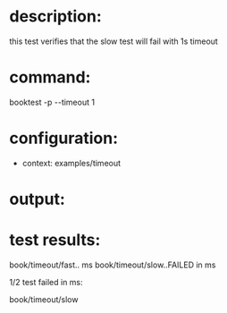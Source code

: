 # description:

this test verifies that the slow test will fail with 1s timeout

# command:

booktest -p --timeout 1

# configuration:

 * context: examples/timeout

# output:


# test results:

  book/timeout/fast..<number> ms
  book/timeout/slow..FAILED in <number> ms

1/2 test failed in <number> ms:

  book/timeout/slow


